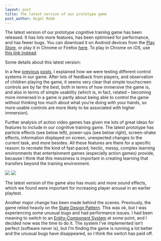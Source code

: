 ```yaml
---
layout: post
title: The latest version of our prototype game
post_author: Nigel Robb
---
```

The latest version of our prototype cognitive training game has been released. It has lots more features, has been optimised for performance, and has fewer bugs. You can download it on Android devices from the [Play Store](https://play.google.com/store/apps/details?id=io.cocoon.template.phaser.taster), or play it in Chrome or Firefox [here](http://tasterproject.com/play/). To play in Chrome on iOS, use [this link instead](http://nrobb.github.io/taster-0.2/www/).

Some details about this latest version:

In a few [previous](http://tasterproject.com/2015/07/10/new-controls/) [posts](http://tasterproject.com/2015/05/29/comparing-controls/), I explained how we were testing different control systems in our game. After lots of feedback from players, and observation of children playing the game, it seems very clear that simple touchscreen controls are by far the best, both in terms of how immersive the game is, and also in terms of simple usability (which is, in fact, related – becoming more immersed in a game is partly about being able to control the game without thinking too much about what you’re doing with your hands, so more usable controls are more likely to be associated with higher immersion).

Further analysis of action video games has given me lots of great ideas for features to include in our cognitive training game. The latest prototype has particle effects (see below left), power-ups (see below right), screen-shake effects, information displayed on screen, unexpected changes to the current task, and more besides. All these features are there for a specific reason: to recreate the kind of fast-paced, hectic, messy, complex learning environments that entertainment games (especially action games) provide, because I think that this messiness is important in creating learning that transfers beyond the training environment.

![]({{site.url}}/images/particle.png) ![]({{site.url}}/images/powerup.png)

The latest version of the game also has music and more sound effects, which we found were important for increasing player arousal in an earlier playtest.

Another major change has been made behind the scenes. Previously, the game relied heavily on the [State Design Pattern](https://en.wikipedia.org/wiki/State_pattern). This was ok, but I was experiencing some unusual bugs and had performance issues. I had been meaning to switch to an [Entity-Component System](https://en.wikipedia.org/wiki/Entity_component_system) at some point, and I decided now was the time to do it. The system I’ve implemented isn’t perfect (software never is), but I’m finding the game is running a lot better and the unusual bugs have disappeared, so I think the switch has paid off.
